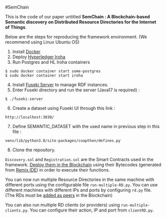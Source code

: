 #SemChain

This is the code of our paper untitled **SemChain : A Blockchain-based Semantic discovery on Distributed Resource Directories for the Internet of Things**.

Below are the steps for reproducing the framework environment.
(We recommend using Linux Ubuntu OS)

1. Install [Docker](https://docs.docker.com/get-docker/)
2. Deploy [Hyperledger Iroha](https://iroha.readthedocs.io/en/develop/getting_started/index.html)
3. Run Postgres and HL Iroha containers
```
$ sudo docker container start some-postgres
$ sudo docker container start iroha
```
4. Install [Fuseki Server](https://jena.apache.org/download/index.cgi) to manage RDF instances.
5. Enter Fuseki directory and run the server (Java17 is required) :
```
$ ./fuseki-server
```
6. Create a dataset using Fuseki UI through this link  :
```
http://localhost:3030/
```
7. Define SEMANTIC_DATASET with the used name in previous step in this file :
```
venv/lib/python3.8/site-packages/coapthon/defines.py
```

8. Clone the repository.

`Discovery.sol` and `Registration.sol` are the Smart Contracts used in the framework. [Deploy them in the Blockchain](https://iroha.readthedocs.io/en/develop/develop/api/commands.html#call-engine) using their Bytecodes (generated from [Remix IDE](https://remix.ethereum.org/)) in order to execute their functions.

You can now run multiple Resource Directories in the same machine with different ports using the configurable file `run-multiple-RD.py`.
You can use different machines with different IPs and ports by configuring `rd.py` file. (The RDs must be [added as peers](https://iroha.readthedocs.io/en/develop/develop/api/commands.html#add-peer) in the Blockchain)

You can also run multiple RD clients (or providers) using `run-multiple-clients.py`. You can configure their action, IP and port from `clientRD.py`.

